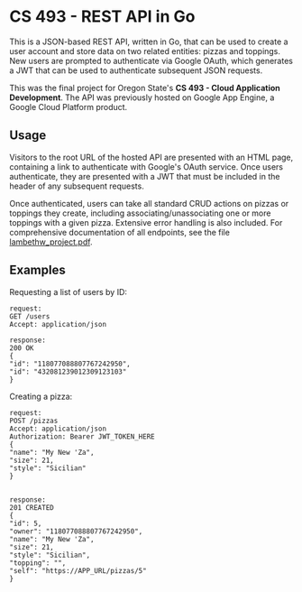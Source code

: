 # CS 493 - REST API in Go

This is a JSON-based REST API, written in Go, that can be used to create a user account and store data on two related entities: pizzas and toppings. New users are prompted to authenticate via Google OAuth, which generates a JWT that can be used to authenticate subsequent JSON requests.

This was the final project for Oregon State's **CS 493 - Cloud Application Development**. The API was previously hosted on Google App Engine, a Google Cloud Platform product. 

## Usage

Visitors to the root URL of the hosted API are presented with an HTML page, containing a link to authenticate with Google's OAuth service. Once users authenticate, they are presented with a JWT that must be included in the header of any subsequent requests. 

Once authenticated, users can take all standard CRUD actions on pizzas or toppings they create, including associating/unassociating one or more toppings with a given pizza. Extensive error handling is also included. For comprehensive documentation of all endpoints, see the file [lambethw_project.pdf](lambethw_project.pdf). 

## Examples

Requesting a list of users by ID: 
```
request:
GET /users
Accept: application/json

response:
200 OK
{
"id": "118077088807767242950",
"id": "432081239012309123103"
}
```

Creating a pizza: 
```
request:
POST /pizzas
Accept: application/json
Authorization: Bearer JWT_TOKEN_HERE
{
"name": "My New 'Za",
"size": 21,
"style": "Sicilian"
}


response:
201 CREATED
{
"id": 5,
"owner": "118077088807767242950",
"name": "My New 'Za",
"size": 21,
"style": "Sicilian",
"topping": "",
"self": "https://APP_URL/pizzas/5"
}
```
